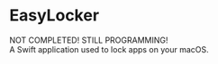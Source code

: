 # EasyLocker
NOT COMPLETED! STILL PROGRAMMING! <br/>
A Swift application used to lock apps on your macOS. 
